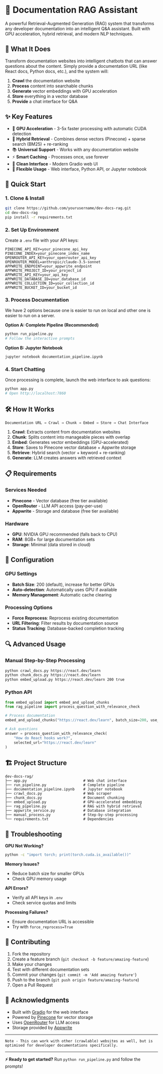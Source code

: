 # 🤖 Documentation RAG Assistant

A powerful Retrieval-Augmented Generation (RAG) system that transforms any developer documentation into an intelligent Q&A assistant. Built with GPU acceleration, hybrid retrieval, and modern NLP techniques.

## 🎯 What It Does

Transform documentation websites into intelligent chatbots that can answer questions about the content. Simply provide a documentation URL (like React docs, Python docs, etc.), and the system will:

1. **Crawl** the documentation website
2. **Process** content into searchable chunks
3. **Generate** vector embeddings with GPU acceleration
4. **Store** everything in a vector database
5. **Provide** a chat interface for Q&A

## ✨ Key Features

- 🚀 **GPU Acceleration** - 3-5x faster processing with automatic CUDA detection
- 🧠 **Hybrid Retrieval** - Combines dense vectors (Pinecone) + sparse search (BM25) + re-ranking
- 📚 **Universal Support** - Works with any documentation website
- ⚡ **Smart Caching** - Processes once, use forever
- 🎨 **Clean Interface** - Modern Gradio web UI
- 🔧 **Flexible Usage** - Web interface, Python API, or Jupyter notebook

## 🚀 Quick Start

### 1. Clone & Install

```bash
git clone https://github.com/yourusername/dev-docs-rag.git
cd dev-docs-rag
pip install -r requirements.txt
```

### 2. Set Up Environment

Create a `.env` file with your API keys:

```env
PINECONE_API_KEY=your_pinecone_api_key
PINECONE_INDEX=your_pinecone_index_name
OPENROUTER_API_KEY=your_openrouter_api_key
OPENROUTER_MODEL=anthropic/claude-3.5-sonnet
APPWRITE_ENDPOINT=your_appwrite_endpoint
APPWRITE_PROJECT_ID=your_project_id
APPWRITE_API_KEY=your_api_key
APPWRITE_DATABASE_ID=your_database_id
APPWRITE_COLLECTION_ID=your_collection_id
APPWRITE_BUCKET_ID=your_bucket_id
```

### 3. Process Documentation

We have 2 options because one is easier to run on local and other one is easier to run on a server.

**Option A: Complete Pipeline (Recommended)**

```bash
python run_pipeline.py
# Follow the interactive prompts
```

**Option B: Jupyter Notebook**

```bash
jupyter notebook documentation_pipeline.ipynb
```

### 4. Start Chatting

Once processing is complete, launch the web interface to ask questions:

```bash
python app.py
# Open http://localhost:7860
```

## 🛠️ How It Works

```
Documentation URL → Crawl → Chunk → Embed → Store → Chat Interface
```

1. **Crawl**: Extracts content from documentation websites
2. **Chunk**: Splits content into manageable pieces with overlap
3. **Embed**: Generates vector embeddings (GPU-accelerated)
4. **Store**: Saves to Pinecone vector database + Appwrite storage
5. **Retrieve**: Hybrid search (vector + keyword + re-ranking)
6. **Generate**: LLM creates answers with retrieved context

## 📋 Requirements

### Services Needed

- **Pinecone** - Vector database (free tier available)
- **OpenRouter** - LLM API access (pay-per-use)
- **Appwrite** - Storage and database (free tier available)

### Hardware

- **GPU**: NVIDIA GPU recommended (falls back to CPU)
- **RAM**: 8GB+ for large documentation sets
- **Storage**: Minimal (data stored in cloud)

## 🔧 Configuration

### GPU Settings

- **Batch Size**: 200 (default), increase for better GPUs
- **Auto-detection**: Automatically uses GPU if available
- **Memory Management**: Automatic cache clearing

### Processing Options

- **Force Reprocess**: Reprocess existing documentation
- **URL Filtering**: Filter results by documentation source
- **Status Tracking**: Database-backed completion tracking

## 🔍 Advanced Usage

### Manual Step-by-Step Processing

```bash
python crawl_docs.py https://react.dev/learn
python chunk_docs.py https://react.dev/learn
python embed_upload.py https://react.dev/learn 200 true
```

### Python API

```python
from embed_upload import embed_and_upload_chunks
from rag_pipeline import process_question_with_relevance_check

# Process documentation
embed_and_upload_chunks("https://react.dev/learn", batch_size=200, use_gpu=True)

# Ask questions
answer = process_question_with_relevance_check(
    "How do React hooks work?",
    selected_url="https://react.dev/learn"
)
```

## 🏗️ Project Structure

```
dev-docs-rag/
├── app.py                          # Web chat interface
├── run_pipeline.py                 # Complete pipeline
├── documentation_pipeline.ipynb    # Jupyter notebook
├── crawl_docs.py                   # Web scraper
├── chunk_docs.py                   # Document chunking
├── embed_upload.py                 # GPU-accelerated embedding
├── rag_pipeline.py                 # RAG with hybrid retrieval
├── appwrite_service.py             # Database integration
├── manual_process.py               # Step-by-step processing
└── requirements.txt                # Dependencies
```

## 🐛 Troubleshooting

**GPU Not Working?**

```bash
python -c "import torch; print(torch.cuda.is_available())"
```

**Memory Issues?**

- Reduce batch size for smaller GPUs
- Check GPU memory usage

**API Errors?**

- Verify all API keys in `.env`
- Check service quotas and limits

**Processing Failures?**

- Ensure documentation URL is accessible
- Try with `force_reprocess=True`

## 🤝 Contributing

1. Fork the repository
2. Create a feature branch (`git checkout -b feature/amazing-feature`)
3. Make your changes
4. Test with different documentation sets
5. Commit your changes (`git commit -m 'Add amazing feature'`)
6. Push to the branch (`git push origin feature/amazing-feature`)
7. Open a Pull Request

## 🙏 Acknowledgments

- Built with [Gradio](https://gradio.app/) for the web interface
- Powered by [Pinecone](https://pinecone.io/) for vector storage
- Uses [OpenRouter](https://openrouter.ai/) for LLM access
- Storage provided by [Appwrite](https://appwrite.io/)

---

`Note - This can work with other (crawlable) websites as well, but is optimised for developer documentations specifically.`

---

**⚡ Ready to get started?** Run `python run_pipeline.py` and follow the prompts!
